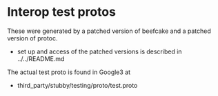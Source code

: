 Interop test protos
===================

These were generated by a patched version of beefcake and a patched version of
protoc.

- set up and access of the patched versions is described in ../../README.md

The actual test proto is found in Google3 at

- third_party/stubby/testing/proto/test.proto
